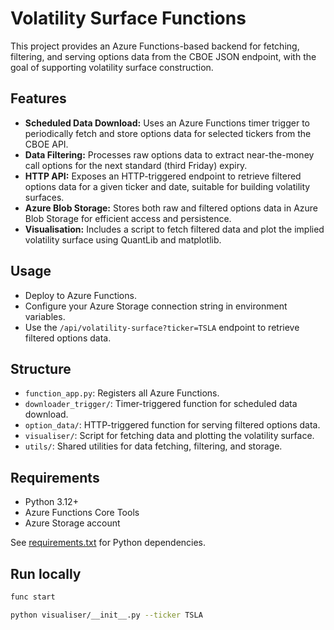 # Volatility Surface Functions

This project provides an Azure Functions-based backend for fetching, filtering, and serving options data from the CBOE JSON endpoint, with the goal of supporting volatility surface construction.

## Features

- **Scheduled Data Download:** Uses an Azure Functions timer trigger to periodically fetch and store options data for selected tickers from the CBOE API.
- **Data Filtering:** Processes raw options data to extract near-the-money call options for the next standard (third Friday) expiry.
- **HTTP API:** Exposes an HTTP-triggered endpoint to retrieve filtered options data for a given ticker and date, suitable for building volatility surfaces.
- **Azure Blob Storage:** Stores both raw and filtered options data in Azure Blob Storage for efficient access and persistence.
- **Visualisation:** Includes a script to fetch filtered data and plot the implied volatility surface using QuantLib and matplotlib.

## Usage

- Deploy to Azure Functions.
- Configure your Azure Storage connection string in environment variables.
- Use the `/api/volatility-surface?ticker=TSLA` endpoint to retrieve filtered options data.

## Structure

- `function_app.py`: Registers all Azure Functions.
- `downloader_trigger/`: Timer-triggered function for scheduled data download.
- `option_data/`: HTTP-triggered function for serving filtered options data.
- `visualiser/`: Script for fetching data and plotting the volatility surface.
- `utils/`: Shared utilities for data fetching, filtering, and storage.

## Requirements

- Python 3.12+
- Azure Functions Core Tools
- Azure Storage account

See [requirements.txt](requirements.txt) for Python dependencies.


## Run locally

```bash
func start

python visualiser/__init__.py --ticker TSLA
```

